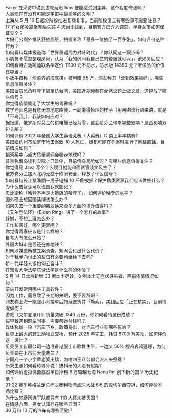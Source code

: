 Faker 在采访中说到游戏延迟 5ms 便能感受到差异，这个程度夸张吗？  
人类现在有没有可能是宇宙中最高等的文明？  
上海从 5 月 16 日起分阶段推进复商复市，当前阶段复工有哪些事项需要注意？  
17 岁女孩凌晨聚餐后失踪 4 天尚未找到，目前警方已介入调查，单身女孩如何保证安全？  
大妈们公厕外排队狂抽厕纸，拍摄者称「最多一位抽了一百多张」，如何评价这种行为？  
如何看待媒体报道称「世界重返武力对峙时代」？你认同这一观点吗？  
小朋友不愿意整理房间，认为「我的房间我自己住的舒服就可以」，该如何回应？  
如何看待古驰阿迪联名伞定价 11100 元不防水，防水版 14390 元？奢侈品的价值在哪里？  
小放牛自称「炒菜界的海底捞」被判赔 95 万，网友称其「营销效果极好」，哪些信息值得关注？  
美国议员怂恿拜登下周窜访台湾，美国近期频频在台湾议题上做文章，这释放了哪些信号？  
你觉得疫情偷走了大学生的青春吗？  
数学老师总是有意无意地忽略我，一副懒得搭理的样子（用网络流行语来讲，就是「不鸟我」），我该如何应对？  
据报道，俄罗斯对芬兰的供电量已经为零，这会给芬兰带来哪些影响？是否影响双边关系？  
如何评价 2022 年全国大学生英语竞赛（大英赛）C 类上半年初赛?  
美国纽约州布法罗市枪击案致 10 人死亡，嫌犯可能在作案时进行了网络直播，目前情况如何？  
银河系中心超大质量黑洞会吸走地球吗？  
普京称俄乌谈判实际上已暂停，目前俄乌局势如何？有哪些信息值得关注？  
你觉得用 Java 写个什么项目就能和面试官谈笑风生了？  
俄方称芬兰加入北约无益于欧洲安全，释放了什么信号？  
如何看待长江禁渔期一男子电捕 10 斤鱼被抓？保护鱼类资源我们应该做些什么？  
为什么鲁智深可以说圆寂就圆寂？  
恩比德称「哈登不再是火箭版的哈登了」，如何评价哈登的水平？  
国外硕士想回国读博该怎么办？  
如果失去一个重要的朋友换来全多方面的提升值得吗？  
《艾尔登法环》（Elden Ring）讲了一个怎样的故事?  
好懒，不想上班怎么办？  
工作和带娃，哪个更累呢？  
你觉得青春应该是什么样的？  
自考大专怎么开始？  
外国大城市是否还在修地铁？  
知网涉嫌垄断被立案调查，知网会付出什么代价？  
对于我单向付出的友谊有必要再继续下去吗?  
新一代年轻人该如何去奋斗？  
在知名大学法学院读法学是什么样的体验？  
5 月 14 日北京新增 33 例本土确诊，8 例本土无症状感染者，目前疫情情况如何？  
前端开发常用哪些工具软件？  
因为工作，而导致了长期的失眠，要不要辞职？  
网友称上海一跑腿小哥接单后拖延送货并「勒索」，美团回应「正在核实」，目前情况如何？  
游戏《艾尔登法环》销量突破 1340 万份，你如何看待这份成绩？  
买早餐遇到前辈同事，需要帮她付钱吗？  
媒体称新一轮「汽车下乡」政策将出，对汽车行业有哪些影响？  
世界上最大的野生动物立交桥，预计 2025 年完工，耗资 8700 万美元，如何评价这一设计？  
贝壳员工自曝公司一边准备港股上市歌舞生平，一边又 50% 裁员哀鸿遍野，为何贝壳要在上市前大量裁员？  
宁国府一个小字辈老婆出殡，为啥四王八公都会派人来祭奠？  
研究生该如何看待导师说：搞科研的人没有假期?  
如何评价虚拟偶像嘉然单日掉粉 6 万超越七海 Nana7mi 创下新的国 V 历史纪录？  
21-22 赛季英格兰足总杯决赛利物浦点球大战 6:5 击败切尔西夺冠，如何评价本场比赛？  
为什么梵蒂冈连军队都只有 110 人还未被灭国？  
在情感方面，男女认知存在哪些异同？  
30 万和 10 万的汽车有哪些区别？  
